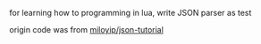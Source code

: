 for learning how to programming in lua, write JSON parser as test

origin code was from [miloyip/json-tutorial](https://github.com/miloyip/json-tutorial)